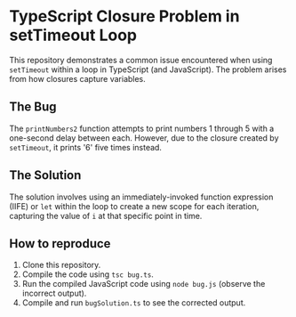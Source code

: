 # TypeScript Closure Problem in setTimeout Loop

This repository demonstrates a common issue encountered when using `setTimeout` within a loop in TypeScript (and JavaScript).  The problem arises from how closures capture variables.

## The Bug

The `printNumbers2` function attempts to print numbers 1 through 5 with a one-second delay between each. However, due to the closure created by `setTimeout`, it prints '6' five times instead.

## The Solution

The solution involves using an immediately-invoked function expression (IIFE) or `let` within the loop to create a new scope for each iteration, capturing the value of `i` at that specific point in time. 

## How to reproduce

1. Clone this repository.
2. Compile the code using `tsc bug.ts`.
3. Run the compiled JavaScript code using `node bug.js` (observe the incorrect output).
4. Compile and run `bugSolution.ts` to see the corrected output.